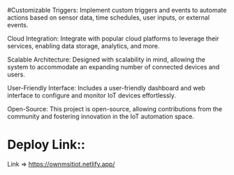 #Customizable Triggers: Implement custom triggers and events to automate actions based on sensor data, time schedules, user inputs, or external events.

Cloud Integration: Integrate with popular cloud platforms to leverage their services, enabling data storage, analytics, and more.

Scalable Architecture: Designed with scalability in mind, allowing the system to accommodate an expanding number of connected devices and users.

User-Friendly Interface: Includes a user-friendly dashboard and web interface to configure and monitor IoT devices effortlessly.

Open-Source: This project is open-source, allowing contributions from the community and fostering innovation in the IoT automation space.

# Deploy Link:: 
Link => https://ownmsitiot.netlify.app/
